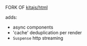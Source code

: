 FORK OF [kitajs/html](https://github.com/kitajs/html)

adds:

- async components
- 'cache' deduplication per render
- `Suspense` http streaming
